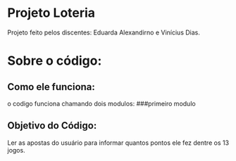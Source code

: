 # Projeto Loteria
Projeto feito pelos discentes: Eduarda Alexandirno e Vinícius Dias.

# Sobre o código: 
## Como ele funciona: 
o codigo funciona chamando dois modulos:
###primeiro modulo


## Objetivo do Código:  
Ler as apostas do usuário para informar quantos pontos ele fez dentre os 13 jogos.
